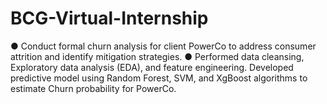 # BCG-Virtual-Internship
 ● Conduct formal churn analysis for client PowerCo to address consumer attrition and identify mitigation strategies.  ● Performed data cleansing, Exploratory data analysis (EDA), and feature engineering. Developed predictive model using Random Forest, SVM, and XgBoost algorithms to estimate Churn probability for PowerCo.

